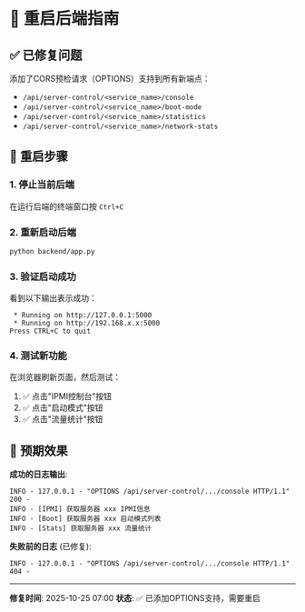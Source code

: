 # 🔄 重启后端指南

## ✅ 已修复问题

添加了CORS预检请求（OPTIONS）支持到所有新端点：
- `/api/server-control/<service_name>/console`
- `/api/server-control/<service_name>/boot-mode`
- `/api/server-control/<service_name>/statistics`
- `/api/server-control/<service_name>/network-stats`

## 🚀 重启步骤

### 1. 停止当前后端
在运行后端的终端窗口按 `Ctrl+C`

### 2. 重新启动后端
```bash
python backend/app.py
```

### 3. 验证启动成功
看到以下输出表示成功：
```
 * Running on http://127.0.0.1:5000
 * Running on http://192.168.x.x:5000
Press CTRL+C to quit
```

### 4. 测试新功能
在浏览器刷新页面，然后测试：
1. ✅ 点击"IPMI控制台"按钮
2. ✅ 点击"启动模式"按钮
3. ✅ 点击"流量统计"按钮

## 📝 预期效果

**成功的日志输出**:
```
INFO - 127.0.0.1 - "OPTIONS /api/server-control/.../console HTTP/1.1" 200 -
INFO - [IPMI] 获取服务器 xxx IPMI信息
INFO - [Boot] 获取服务器 xxx 启动模式列表
INFO - [Stats] 获取服务器 xxx 流量统计
```

**失败前的日志** (已修复):
```
INFO - 127.0.0.1 - "OPTIONS /api/server-control/.../console HTTP/1.1" 404 -
```

---

**修复时间**: 2025-10-25 07:00
**状态**: ✅ 已添加OPTIONS支持，需要重启
